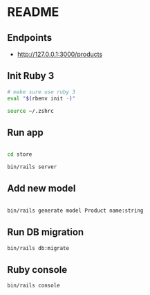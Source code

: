 # README

## Endpoints

- http://127.0.0.1:3000/products

## Init Ruby 3

```bash
# make sure use ruby 3
eval "$(rbenv init -)"

source ~/.zshrc 
```

## Run app

```bash

cd store

bin/rails server
```

## Add new model

```bash

bin/rails generate model Product name:string
```

## Run DB migration

```bash
bin/rails db:migrate
```


## Ruby console

```bash
bin/rails console
```